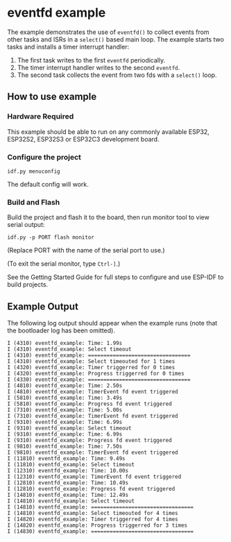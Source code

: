 # eventfd example

The example demonstrates the use of `eventfd()` to collect events from other tasks and ISRs in a
`select()` based main loop.  The example starts two tasks and installs a timer interrupt handler:
1. The first task writes to the first `eventfd` periodically.
2. The timer interrupt handler writes to the second `eventfd`.
3. The second task collects the event from two fds with a `select()` loop.

## How to use example

### Hardware Required

This example should be able to run on any commonly available ESP32, ESP32S2, ESP32S3 or ESP32C3 development board.

### Configure the project

```
idf.py menuconfig
```

The default config will work.

### Build and Flash

Build the project and flash it to the board, then run monitor tool to view serial output:

```
idf.py -p PORT flash monitor
```

(Replace PORT with the name of the serial port to use.)

(To exit the serial monitor, type ``Ctrl-]``.)

See the Getting Started Guide for full steps to configure and use ESP-IDF to build projects.

## Example Output

The following log output should appear when the example runs (note that the bootloader log has been omitted).

```
I (4310) eventfd_example: Time: 1.99s
I (4310) eventfd_example: Select timeout
I (4310) eventfd_example: =================================
I (4310) eventfd_example: Select timeouted for 1 times
I (4320) eventfd_example: Timer triggerred for 0 times
I (4320) eventfd_example: Progress triggerred for 0 times
I (4330) eventfd_example: =================================
I (4810) eventfd_example: Time: 2.50s
I (4810) eventfd_example: TimerEvent fd event triggered
I (5810) eventfd_example: Time: 3.49s
I (5810) eventfd_example: Progress fd event triggered
I (7310) eventfd_example: Time: 5.00s
I (7310) eventfd_example: TimerEvent fd event triggered
I (9310) eventfd_example: Time: 6.99s
I (9310) eventfd_example: Select timeout
I (9310) eventfd_example: Time: 6.99s
I (9310) eventfd_example: Progress fd event triggered
I (9810) eventfd_example: Time: 7.50s
I (9810) eventfd_example: TimerEvent fd event triggered
I (11810) eventfd_example: Time: 9.49s
I (11810) eventfd_example: Select timeout
I (12310) eventfd_example: Time: 10.00s
I (12310) eventfd_example: TimerEvent fd event triggered
I (12810) eventfd_example: Time: 10.49s
I (12810) eventfd_example: Progress fd event triggered
I (14810) eventfd_example: Time: 12.49s
I (14810) eventfd_example: Select timeout
I (14810) eventfd_example: =================================
I (14810) eventfd_example: Select timeouted for 4 times
I (14820) eventfd_example: Timer triggerred for 4 times
I (14820) eventfd_example: Progress triggerred for 3 times
I (14830) eventfd_example: =================================
```
